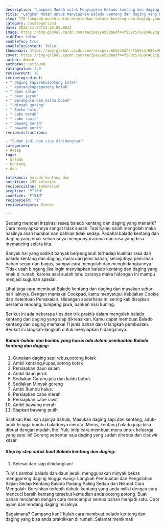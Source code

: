 ```yaml
---
description: "Langkah Mudah untuk Menyiapkan Balado kentang dan daging yang Lezat Sekali, Buat Buka Puasa}"
title: "Langkah Mudah untuk Menyiapkan Balado kentang dan daging yang Lezat Sekali, Buat Buka Puasa}"
slug: 778-langkah-mudah-untuk-menyiapkan-balado-kentang-dan-daging-yang-lezat-sekali-buat-buka-puasa
category: Uncategorized
date: 2022-11-04T23:20:00.803Z
image: https://img-global.cpcdn.com/recipes/eb93a8df44f589c5/680x482cq70/balado-kentang-dan-daging-foto-resep-utama.jpg
hideToc: false
enableToc: true
enableTocContent: false
thumbnail: https://img-global.cpcdn.com/recipes/eb93a8df44f589c5/680x482cq70/balado-kentang-dan-daging-foto-resep-utama.jpg
cover: https://img-global.cpcdn.com/recipes/eb93a8df44f589c5/680x482cq70/balado-kentang-dan-daging-foto-resep-utama.jpg
author: Admin
authorAv: notfound
ratingvalue: 3.9
reviewcount: 18
recipeingredient:
- " daging sapirebuspotong kotak"
- " kentangkupaspotong kotak"
- " daun salam"
- " daun jeruk"
- " Garamgula dan kaldu bubuk"
- " Minyak goreng"
- " Bumbu halus"
- " cabe merah"
- " cabe rawit"
- " bawang merah"
- " bawang putih"
recipeinstructions:

- "Sudah jadi dan siap dihidangkan!"
categories:
- Resep
tags:
- balado
- kentang
- dan

katakunci: balado kentang dan 
nutrition: 295 calories
recipecuisine: Indonesian
preptime: "PT13M"
cooktime: "PT51M"
recipeyield: "1"
recipecategory: Dinner

---
```



Sedang mencari inspirasi resep balado kentang dan daging yang menarik? Cara menyiapkannya sangat tidak susah. Tapi Kalau salah mengolah maka hasilnya akan hambar dan bahkan tidak sedap. Padahal balado kentang dan daging yang enak seharusnya mempunyai aroma dan rasa yang bisa memancing selera kita.


Banyak hal yang sedikit banyak berpengaruh terhadap kualitas rasa dari balado kentang dan daging, mulai dari jenis bahan, selanjutnya pemilihan bahan segar dan bagus, sampai cara mengolah dan menghidangkannya. Tidak usah bingung jika ingin menyiapkan balado kentang dan daging yang enak di rumah, karena asal sudah tahu caranya maka hidangan ini mampu menjadi suguhan spesial.

Lihat juga cara membuat Balado kentang dan daging dan masakan sehari-hari lainnya. Dengan memakai Cookpad, kamu menyetujui Kebijakan Cookie dan Ketentuan Pemakaian. Hidangan sederhana ini sering kali disajikan bersama rendang, tumpeng jawa, bahkan nasi kuning.


Berikut ini ada beberapa tips dan trik praktis dalam mengolah balado kentang dan daging yang siap dikreasikan. Kamu dapat membuat Balado kentang dan daging memakai 11 jenis bahan dan 0 langkah pembuatan. Berikut ini langkah-langkah untuk menyiapkan hidangannya.

<!--inarticleads1-->

##### Bahan-bahan dan bumbu yang harus ada dalam pembuatan Balado kentang dan daging:

1. Gunakan  daging sapi,rebus,potong kotak
1. Ambil  kentang,kupas,potong kotak
1. Persiapkan  daun salam
1. Ambil  daun jeruk
1. Sediakan  Garam,gula dan kaldu bubuk
1. Sediakan  Minyak goreng
1. Ambil  Bumbu halus:
1. Persiapkan  cabe merah
1. Persiapkan  cabe rawit
1. Ambil  bawang merah
1. Siapkan  bawang putih


Silahkan Kecilkan apinya dahulu, Masukan daging sapi dan kentang, aduk-aduk hingga bumbu baladonya merata. Moms, kentang balado juga bisa dibuat dengan mudah, lho. Yuk, intip cara membuat menu untuk keluarga yang satu ini! Goreng sebentar saja daging yang sudah direbus dan disuwir kasar. 

<!--inarticleads2-->

##### Step by step untuk buat Balado kentang dan daging:


1. Selesai dan siap dihidangkan!

Tumis sambal balado dan daun jeruk, menggunakan minyak bekas menggoreng daging hingga wangi. Langkah Pembuatan dan Pengolahan Sajian Sedap Kentang Balado Padang Paling Sedap dan Nikmat Cara Mengolah. Bersihkan terlebih dahulu kentang yang anda miliki dengan cara mencuci bersih kentang tersebut kemudian anda potong potong. Buat bahan rendaman dengan cara mencampur semua bahan menjadi satu. Opor ayam dan rendang daging misalnya. 

Bagaimana? Gampang kan? Itulah cara membuat balado kentang dan daging yang bisa anda praktikkan di rumah. Selamat menikmati
